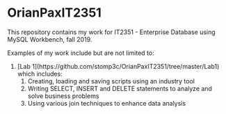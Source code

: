 # OrianPaxIT2351
This repository contains my work for IT2351 - Enterprise Database using MySQL Workbench, fall 2019.

Examples of my work include but are not limited to:
<ol>
  <li> [Lab 1](https://github.com/stomp3c/OrianPaxIT2351/tree/master/Lab1) which includes:
    <ol>
      <li>Creating, loading and saving scripts using an industry tool</li>
      <li>Writing SELECT, INSERT and DELETE statements to analyze and solve business problems</li>
      <li>Using various join techniques to enhance data analysis</li>
    </ol>
  </li>
  </ol>
  

